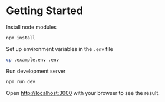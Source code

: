 # Getting Started

Install node modules
```bash
npm install
```

Set up environment variables in the ```.env``` file
```bash
cp .example.env .env
```

Run development server
```bash
npm run dev
```

Open [http://localhost:3000](http://localhost:3000) with your browser to see the result.
